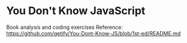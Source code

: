 # You Don't Know JavaScript
Book analysis and coding exercises
Reference: https://github.com/getify/You-Dont-Know-JS/blob/1st-ed/README.md
